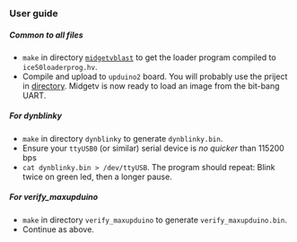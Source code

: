 ### User guide

##### Common to all files
* `make` in directory [`midgetvblast`](./../hwexamples/midgetv_blast) to get the loader program compiled to `ice50loaderprog.hv`.
* Compile and upload to `upduino2` board. You will probably use the priject in [directory](../../../hwtst/max_upduino2/).
  Midgetv is now ready to load an image from the bit-bang UART.

##### For dynblinky
* `make` in directory `dynblinky` to generate `dynblinky.bin`.
* Ensure your `ttyUSB0` (or similar) serial device is *no quicker* than 115200 bps
* `cat dynblinky.bin > /dev/ttyUSB`. The program should repeat: Blink twice on green led, then a longer pause.

##### For verify_maxupduino
* `make` in directory `verify_maxupduino` to generate `verify_maxupduino.bin`.
* Continue as above.


